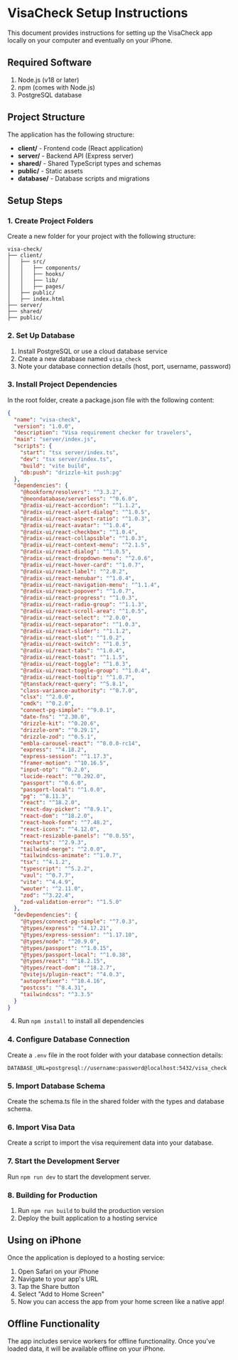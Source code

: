 # VisaCheck Setup Instructions

This document provides instructions for setting up the VisaCheck app locally on your computer and eventually on your iPhone.

## Required Software
1. Node.js (v18 or later)
2. npm (comes with Node.js)
3. PostgreSQL database

## Project Structure
The application has the following structure:
- **client/** - Frontend code (React application)
- **server/** - Backend API (Express server)
- **shared/** - Shared TypeScript types and schemas
- **public/** - Static assets
- **database/** - Database scripts and migrations

## Setup Steps

### 1. Create Project Folders
Create a new folder for your project with the following structure:
```
visa-check/
├── client/
│   ├── src/
│   │   ├── components/
│   │   ├── hooks/
│   │   ├── lib/
│   │   ├── pages/
│   ├── public/
│   ├── index.html
├── server/
├── shared/
├── public/
```

### 2. Set Up Database
1. Install PostgreSQL or use a cloud database service
2. Create a new database named `visa_check`
3. Note your database connection details (host, port, username, password)

### 3. Install Project Dependencies
In the root folder, create a package.json file with the following content:

```json
{
  "name": "visa-check",
  "version": "1.0.0",
  "description": "Visa requirement checker for travelers",
  "main": "server/index.js",
  "scripts": {
    "start": "tsx server/index.ts",
    "dev": "tsx server/index.ts",
    "build": "vite build",
    "db:push": "drizzle-kit push:pg"
  },
  "dependencies": {
    "@hookform/resolvers": "^3.3.2",
    "@neondatabase/serverless": "^0.6.0",
    "@radix-ui/react-accordion": "^1.1.2",
    "@radix-ui/react-alert-dialog": "^1.0.5",
    "@radix-ui/react-aspect-ratio": "^1.0.3",
    "@radix-ui/react-avatar": "^1.0.4",
    "@radix-ui/react-checkbox": "^1.0.4",
    "@radix-ui/react-collapsible": "^1.0.3",
    "@radix-ui/react-context-menu": "^2.1.5",
    "@radix-ui/react-dialog": "^1.0.5",
    "@radix-ui/react-dropdown-menu": "^2.0.6",
    "@radix-ui/react-hover-card": "^1.0.7",
    "@radix-ui/react-label": "^2.0.2",
    "@radix-ui/react-menubar": "^1.0.4",
    "@radix-ui/react-navigation-menu": "^1.1.4",
    "@radix-ui/react-popover": "^1.0.7",
    "@radix-ui/react-progress": "^1.0.3",
    "@radix-ui/react-radio-group": "^1.1.3",
    "@radix-ui/react-scroll-area": "^1.0.5",
    "@radix-ui/react-select": "^2.0.0",
    "@radix-ui/react-separator": "^1.0.3",
    "@radix-ui/react-slider": "^1.1.2",
    "@radix-ui/react-slot": "^1.0.2",
    "@radix-ui/react-switch": "^1.0.3",
    "@radix-ui/react-tabs": "^1.0.4",
    "@radix-ui/react-toast": "^1.1.5",
    "@radix-ui/react-toggle": "^1.0.3",
    "@radix-ui/react-toggle-group": "^1.0.4",
    "@radix-ui/react-tooltip": "^1.0.7",
    "@tanstack/react-query": "^5.8.1",
    "class-variance-authority": "^0.7.0",
    "clsx": "^2.0.0",
    "cmdk": "^0.2.0",
    "connect-pg-simple": "^9.0.1",
    "date-fns": "^2.30.0",
    "drizzle-kit": "^0.20.6",
    "drizzle-orm": "^0.29.1",
    "drizzle-zod": "^0.5.1",
    "embla-carousel-react": "^8.0.0-rc14",
    "express": "^4.18.2",
    "express-session": "^1.17.3",
    "framer-motion": "^10.16.5",
    "input-otp": "^0.2.0",
    "lucide-react": "^0.292.0",
    "passport": "^0.6.0",
    "passport-local": "^1.0.0",
    "pg": "^8.11.3",
    "react": "^18.2.0",
    "react-day-picker": "^8.9.1",
    "react-dom": "^18.2.0",
    "react-hook-form": "^7.48.2",
    "react-icons": "^4.12.0",
    "react-resizable-panels": "^0.0.55",
    "recharts": "^2.9.3",
    "tailwind-merge": "^2.0.0",
    "tailwindcss-animate": "^1.0.7",
    "tsx": "^4.1.2",
    "typescript": "^5.2.2",
    "vaul": "^0.7.7",
    "vite": "^4.4.9",
    "wouter": "^2.11.0",
    "zod": "^3.22.4",
    "zod-validation-error": "^1.5.0"
  },
  "devDependencies": {
    "@types/connect-pg-simple": "^7.0.3",
    "@types/express": "^4.17.21",
    "@types/express-session": "^1.17.10",
    "@types/node": "^20.9.0",
    "@types/passport": "^1.0.15",
    "@types/passport-local": "^1.0.38",
    "@types/react": "^18.2.15",
    "@types/react-dom": "^18.2.7",
    "@vitejs/plugin-react": "^4.0.3",
    "autoprefixer": "^10.4.16",
    "postcss": "^8.4.31",
    "tailwindcss": "^3.3.5"
  }
}
```

4. Run `npm install` to install all dependencies

### 4. Configure Database Connection
Create a `.env` file in the root folder with your database connection details:

```
DATABASE_URL=postgresql://username:password@localhost:5432/visa_check
```

### 5. Import Database Schema
Create the schema.ts file in the shared folder with the types and database schema.

### 6. Import Visa Data
Create a script to import the visa requirement data into your database.

### 7. Start the Development Server
Run `npm run dev` to start the development server.

### 8. Building for Production
1. Run `npm run build` to build the production version
2. Deploy the built application to a hosting service

## Using on iPhone
Once the application is deployed to a hosting service:
1. Open Safari on your iPhone
2. Navigate to your app's URL
3. Tap the Share button
4. Select "Add to Home Screen"
5. Now you can access the app from your home screen like a native app!

## Offline Functionality
The app includes service workers for offline functionality. Once you've loaded data, it will be available offline on your iPhone.